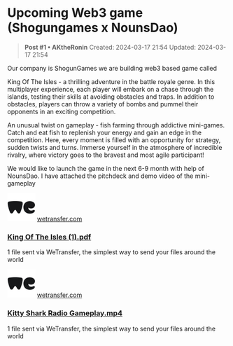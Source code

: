 # Upcoming Web3 game (Shogungames x NounsDao)

<!-- ✦✦✦ POST START ✦✦✦ -->

> **Post #1 • AKtheRonin**
> Created: 2024-03-17 21:54
> Updated: 2024-03-17 21:54

Our company is ShogunGames we are building web3 based game called

King Of The Isles - a thrilling adventure in the battle royale genre. In this multiplayer experience, each player will embark on a chase through the islands, testing their skills at avoiding obstacles and traps. In addition to obstacles, players can throw a variety of bombs and pummel their opponents in an exciting competition.

An unusual twist on gameplay - fish farming through addictive mini-games. Catch and eat fish to replenish your energy and gain an edge in the competition. Here, every moment is filled with an opportunity for strategy, sudden twists and turns. Immerse yourself in the atmosphere of incredible rivalry, where victory goes to the bravest and most agile participant!

We would like to launch the game in the next 6-9 month with help of NounsDao. I have attached the pitchdeck and demo video of the mini-gameplay

![](../../assets/images/5325/579d04bcedc09be54f95f5318df474f841ad72d4.png) [wetransfer.com](https://wetransfer.com/downloads/e93d267a7de9ca36a012c4956d3141f620240317215052/b822d9)

### [King Of The Isles (1).pdf](https://wetransfer.com/downloads/e93d267a7de9ca36a012c4956d3141f620240317215052/b822d9)

1 file sent via WeTransfer, the simplest way to send your files around the world

![](../../assets/images/5325/579d04bcedc09be54f95f5318df474f841ad72d4.png) [wetransfer.com](https://wetransfer.com/downloads/d037ce03b11051e4f56de9d4475affcc20240317215237/c9485e)

### [Kitty Shark Radio Gameplay.mp4](https://wetransfer.com/downloads/d037ce03b11051e4f56de9d4475affcc20240317215237/c9485e)

1 file sent via WeTransfer, the simplest way to send your files around the world

<!-- ✦✦✦ POST END ✦✦✦ -->

